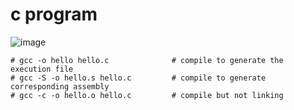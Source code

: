 # c program
![image](https://user-images.githubusercontent.com/35479537/222869124-aec1db65-855b-4301-a7f0-dbe516b22d0e.png)

```
# gcc -o hello hello.c              # compile to generate the execution file
# gcc -S -o hello.s hello.c         # compile to generate corresponding assembly
# gcc -c -o hello.o hello.c         # compile but not linking
```
